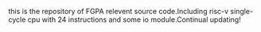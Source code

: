this is the repository of FGPA relevent source code.Including risc-v single-cycle cpu with 24 instructions and some io module.Continual updating!